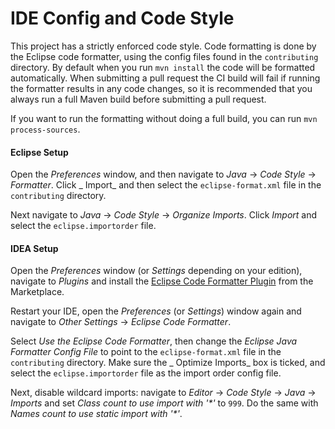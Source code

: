 # IDE Config and Code Style

This project has a strictly enforced code style. Code formatting is done by the Eclipse code
formatter, using the config files found in the `contributing` directory. By
default when you run `mvn install` the code will be formatted automatically. When submitting a
pull request the CI build will fail if running the formatter results in any code changes, so it is
recommended that you always run a full Maven build before submitting a pull request.

If you want to run the formatting without doing a full build, you can run `mvn process-sources`.

#### Eclipse Setup

Open the *Preferences* window, and then navigate to _Java_ -> _Code Style_ -> _Formatter_. Click _
Import_ and then select the `eclipse-format.xml` file in the `contributing`
directory.

Next navigate to _Java_ -> _Code Style_ -> _Organize Imports_. Click _Import_ and select
the `eclipse.importorder` file.

#### IDEA Setup

Open the _Preferences_ window (or _Settings_ depending on your edition), navigate to _Plugins_ and
install
the [Eclipse Code Formatter Plugin](https://plugins.jetbrains.com/plugin/6546-eclipse-code-formatter)
from the Marketplace.

Restart your IDE, open the *Preferences* (or *Settings*) window again and navigate to _Other
Settings_ -> _Eclipse Code Formatter_.

Select _Use the Eclipse Code Formatter_, then change the _Eclipse Java Formatter Config File_ to
point to the
`eclipse-format.xml` file in the `contributing` directory. Make sure the _
Optimize Imports_ box is ticked, and select the `eclipse.importorder` file as the import order
config file.

Next, disable wildcard imports:
navigate to _Editor_ -> _Code Style_ -> _Java_ -> _Imports_
and set _Class count to use import with '\*'_ to `999`. Do the same with _Names count to use static
import with '\*'_.

